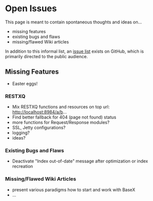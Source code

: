 
# Open Issues
 


 
This page is meant to contain spontaneous thoughts and ideas on… 

  * missing features 
 * existing bugs and flaws 
 * missing/flawed Wiki articles 
 
In addition to this informal list, an [issue list](https://github.com/BaseXdb/basex/issues?state=open) exists on GitHub, which is primarily directed to the public audience. 

 
## Missing Features
 * Easter eggs! 

### RESTXQ
 * Mix RESTXQ functions and resources on top url: [http://localhost:8984/a/b](http://localhost:8984/a/b)... 
 * Find better fallback for 404 (page not found) status 
 * more functions for Request/Response modules? 
 * SSL, Jetty configurations? 
 * logging? 
 * ideas? 

### Existing Bugs and Flaws
 * Deactivate "Index out-of-date" message after optimization or index recreation 

### Missing/Flawed Wiki Articles
 * present various paradigms how to start and work with BaseX 
 * ... 
